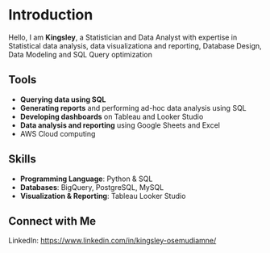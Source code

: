 # Introduction

Hello, I am **Kingsley**, a Statistician and Data Analyst with expertise in Statistical data analysis, data visualizationa and reporting, Database Design, Data Modeling and SQL Query optimization

## Tools

- **Querying data using SQL**
- **Generating reports** and performing ad-hoc data analysis using SQL
- **Developing dashboards** on Tableau and Looker Studio
- **Data analysis and reporting** using Google Sheets and Excel
- AWS Cloud computing

## Skills
- **Programming Language**: Python & SQL
- **Databases**: BigQuery, PostgreSQL, MySQL
- **Visualization & Reporting**: Tableau Looker Studio

## Connect with Me

LinkedIn: https://www.linkedin.com/in/kingsley-osemudiamne/

